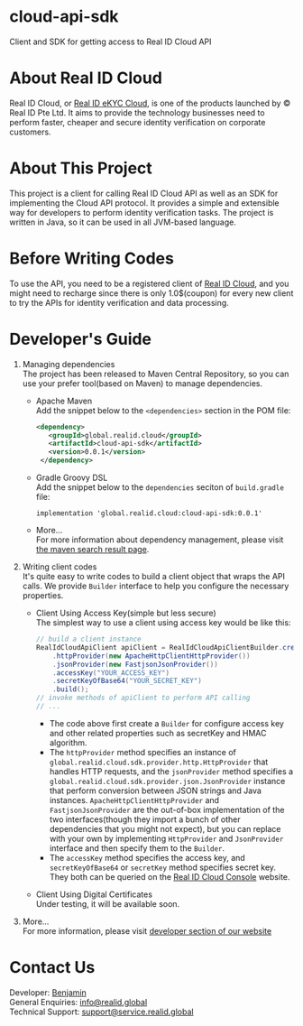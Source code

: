 # cloud-api-sdk
Client and SDK for getting access to Real ID Cloud API

# About Real ID Cloud
Real ID Cloud, or [Real ID eKYC Cloud][1], is one of the products launched by © Real ID Pte Ltd. It aims to provide the technology businesses need to perform faster, cheaper and secure identity verification on corporate customers. 

# About This Project
This project is a client for calling Real ID Cloud API as well as an SDK for implementing the Cloud API protocol. It provides a simple and extensible way for developers to perform identity verification tasks. The project is written in Java, so it can be used in all JVM-based language.

# Before Writing Codes
To use the API, you need to be a registered client of [Real ID Cloud][2], and you might need to recharge since there is only 1.0$(coupon) for every new client to try the APIs for identity verification and data processing.  

# Developer's Guide
1. Managing dependencies  
    The project has been released to Maven Central Repository, so you can use your prefer tool(based on Maven) to manage dependencies.  
    
    * Apache Maven   
    Add the snippet below to the `<dependencies>` section in the POM file:
        ```xml
        <dependency>
           <groupId>global.realid.cloud</groupId>
           <artifactId>cloud-api-sdk</artifactId>
           <version>0.0.1</version>
         </dependency>
        ```  
    
    * Gradle Groovy DSL  
    Add the snippet below to the `dependencies` seciton of `build.gradle` file:
        ```
        implementation 'global.realid.cloud:cloud-api-sdk:0.0.1'
        ```
    
    * More...  
    For more information about dependency management, please visit [the maven search result page][3].  


2. Writing client codes  
    It's quite easy to write codes to build a client object that wraps the API calls. We provide `Builder` interface to help you configure the necessary properties.

    * Client Using Access Key(simple but less secure)  
    The simplest way to use a client using access key would be like this:
        ```Java
        // build a client instance
        RealIdCloudApiClient apiClient = RealIdCloudApiClientBuilder.createUsingAccessKey()
            .httpProvider(new ApacheHttpClientHttpProvider())
            .jsonProvider(new FastjsonJsonProvider())
            .accessKey("YOUR_ACCESS_KEY")
            .secretKeyOfBase64("YOUR_SECRET_KEY")
            .build();
        // invoke methods of apiClient to perform API calling
        // ...
        ```  
        * The code above first create a `Builder` for configure access key and other related properties such as secretKey and HMAC algorithm.   
        * The `httpProvider` method specifies an instance of `global.realid.cloud.sdk.provider.http.HttpProvider` that handles HTTP requests, and the `jsonProvider` method specifies a `global.realid.cloud.sdk.provider.json.JsonProvider` instance that perform conversion between JSON strings and Java instances. `ApacheHttpClientHttpProvider` and `FastjsonJsonProvider` are the out-of-box implementation of the two interfaces(though they import a bunch of other dependencies that you might not expect), but you can replace with your own by implementing `HttpProvider` and `JsonProvider` interface and then specify them to the `Builder`.  
        * The `accessKey` method specifies the access key, and `secretKeyOfBase64` or `secretKey` method specifies secret key. They both can be queried on the [Real ID Cloud Console][2] website. 

    * Client Using Digital Certificates  
    Under testing, it will be available soon.

3. More...  
    For more information, please visit [developer section of our website][4]

# Contact Us
Developer: [Benjamin][mailto]  
General Enquiries: <info@realid.global>  
Technical Support: <support@service.realid.global>


[1]: https://www.realid.global/product-2.html "eKYC Cloud"
[2]: https://cloud.realid.global "Cloud Console"
[3]: https://search.maven.org/artifact/global.realid.cloud/cloud-api-sdk/0.0.1/jar "Maven Central Repository Search"
[4]: https://cloud.realid.global/developer "Cloud Console - Developer"
[mailto]: mailto:yujunbin@yiqiniu.com "Benjamin"